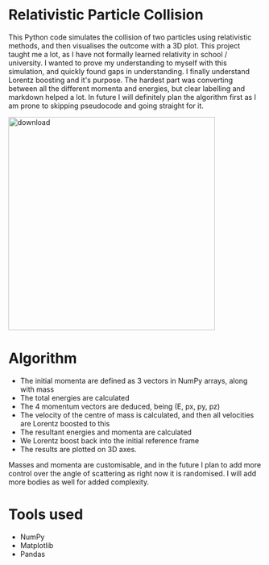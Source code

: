 # Relativistic Particle Collision

This Python code simulates the collision of two particles using relativistic methods, and then visualises the outcome with a 3D plot.
This project taught me a lot, as I have not formally learned relativity in school / university. I wanted to prove my understanding to myself with this simulation, and quickly found gaps in understanding. I finally understand Lorentz boosting and it's purpose.
The hardest part was converting between all the different momenta and energies, but clear labelling and markdown helped a lot. In future I will definitely plan the algorithm first as I am prone to skipping pseudocode and going straight for it.

<img width="410" height="423" alt="download" src="https://github.com/user-attachments/assets/17799c35-95fa-417c-a15b-72325d95fdc9" />

# Algorithm 
- The initial momenta are defined as 3 vectors in NumPy arrays, along with mass
- The total energies are calculated
- The 4 momentum vectors are deduced, being (E, px, py, pz)
- The velocity of the centre of mass is calculated, and then all velocities are Lorentz boosted to this
- The resultant energies and momenta are calculated
- We Lorentz boost back into the initial reference frame
- The results are plotted on 3D axes.

Masses and momenta are customisable, and in the future I plan to add more control over the angle of scattering as right now it is randomised. I will add more bodies as well for added complexity.


# Tools used
- NumPy
- Matplotlib
- Pandas

